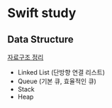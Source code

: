 # Swift study

## Data Structure
[자료구조 정리](https://github.com/yy0867/swift-study/tree/master/DataStructure/DataStructure)
- Linked List (단방향 연결 리스트)
- Queue (기본 큐, 효율적인 큐)
- Stack
- Heap
